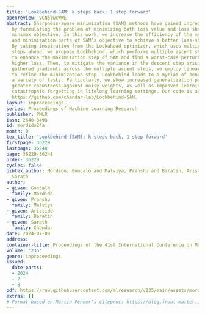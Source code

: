 ```yaml
---
title: 'Lookbehind-SAM: k steps back, 1 step forward'
openreview: vCN5lwcWWE
abstract: Sharpness-aware minimization (SAM) methods have gained increasing popularity
  by formulating the problem of minimizing both loss value and loss sharpness as a
  minimax objective. In this work, we increase the efficiency of the maximization
  and minimization parts of SAM’s objective to achieve a better loss-sharpness trade-off.
  By taking inspiration from the Lookahead optimizer, which uses multiple descent
  steps ahead, we propose Lookbehind, which performs multiple ascent steps behind
  to enhance the maximization step of SAM and find a worst-case perturbation with
  higher loss. Then, to mitigate the variance in the descent step arising from the
  gathered gradients across the multiple ascent steps, we employ linear interpolation
  to refine the minimization step. Lookbehind leads to a myriad of benefits across
  a variety of tasks. Particularly, we show increased generalization performance,
  greater robustness against noisy weights, as well as improved learning and less
  catastrophic forgetting in lifelong learning settings. Our code is available at
  https://github.com/chandar-lab/Lookbehind-SAM.
layout: inproceedings
series: Proceedings of Machine Learning Research
publisher: PMLR
issn: 2640-3498
id: mordido24a
month: 0
tex_title: 'Lookbehind-{SAM}: k steps back, 1 step forward'
firstpage: 36229
lastpage: 36248
page: 36229-36248
order: 36229
cycles: false
bibtex_author: Mordido, Goncalo and Malviya, Pranshu and Baratin, Aristide and Chandar,
  Sarath
author:
- given: Goncalo
  family: Mordido
- given: Pranshu
  family: Malviya
- given: Aristide
  family: Baratin
- given: Sarath
  family: Chandar
date: 2024-07-08
address:
container-title: Proceedings of the 41st International Conference on Machine Learning
volume: '235'
genre: inproceedings
issued:
  date-parts:
  - 2024
  - 7
  - 8
pdf: https://raw.githubusercontent.com/mlresearch/v235/main/assets/mordido24a/mordido24a.pdf
extras: []
# Format based on Martin Fenner's citeproc: https://blog.front-matter.io/posts/citeproc-yaml-for-bibliographies/
---
```

